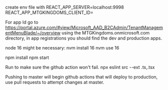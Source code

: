 
create env file with 
REACT_APP_SERVER=localhost:9998
REACT_APP_MTGKINGDOMS_CLIENT_ID=

For app Id go to https://portal.azure.com/#view/Microsoft_AAD_B2CAdmin/TenantManagementMenuBlade/~/overview using the MTGKingdoms.onmicrosoft.com
 directory, in app registrations you should find the dev and production apps.

node 16 might be necessary:
nvm install 16
nvm use 16

npm install
npm start

Run to make sure the github action won't fail.
npx eslint src --ext .ts,.tsx

Pushing to master will begin github actions that will deploy to production, use pull requests to attempt changes at master.
